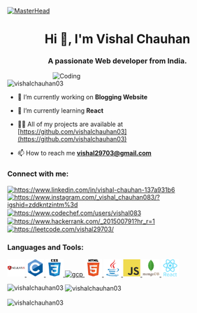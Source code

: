 [![MasterHead](https://jusmarktech.com/public/a/images/pages/web_development.gif)](https://github.com/vishalchauhan03)
<h1 align="center">Hi 👋, I'm Vishal Chauhan</h1>
<h3 align="center">A passionate Web developer from India.</h3>
<img align="right" alt="Coding" width="400" src="https://img.freepik.com/premium-vector/man-working-laptop-icon-illustration-work-from-home-mascot-cartoon-character_138676-1088.jpg?w=740">

<p align="left"> <img src="https://komarev.com/ghpvc/?username=vishalchauhan03&label=Profile%20views&color=0e75b6&style=flat" alt="vishalchauhan03" /> </p>

- 🔭 I’m currently working on **Blogging Website**

- 🌱 I’m currently learning **React**

- 👨‍💻 All of my projects are available at [https://github.com/vishalchauhan03](https://github.com/vishalchauhan03)

- 📫 How to reach me **vishal29703@gmail.com**

<h3 align="left">Connect with me:</h3>
<p align="left">
<a href="https://linkedin.com/in/https://www.linkedin.com/in/vishal-chauhan-137a931b6" target="blank"><img align="center" src="https://raw.githubusercontent.com/rahuldkjain/github-profile-readme-generator/master/src/images/icons/Social/linked-in-alt.svg" alt="https://www.linkedin.com/in/vishal-chauhan-137a931b6" height="30" width="40" /></a>
<a href="https://instagram.com/https://www.instagram.com/_vishal_chauhan083/?igshid=zddkntzintm%3d" target="blank"><img align="center" src="https://raw.githubusercontent.com/rahuldkjain/github-profile-readme-generator/master/src/images/icons/Social/instagram.svg" alt="https://www.instagram.com/_vishal_chauhan083/?igshid=zddkntzintm%3d" height="30" width="40" /></a>
<a href="https://www.codechef.com/users/https://www.codechef.com/users/vishal083" target="blank"><img align="center" src="https://cdn.jsdelivr.net/npm/simple-icons@3.1.0/icons/codechef.svg" alt="https://www.codechef.com/users/vishal083" height="30" width="40" /></a>
<a href="https://www.hackerrank.com/https://www.hackerrank.com/_201500791?hr_r=1" target="blank"><img align="center" src="https://raw.githubusercontent.com/rahuldkjain/github-profile-readme-generator/master/src/images/icons/Social/hackerrank.svg" alt="https://www.hackerrank.com/_201500791?hr_r=1" height="30" width="40" /></a>
<a href="https://www.leetcode.com/https://leetcode.com/vishal29703/" target="blank"><img align="center" src="https://raw.githubusercontent.com/rahuldkjain/github-profile-readme-generator/master/src/images/icons/Social/leet-code.svg" alt="https://leetcode.com/vishal29703/" height="30" width="40" /></a>
</p>

<h3 align="left">Languages and Tools:</h3>
<p align="left"> <a href="https://angular.io" target="_blank" rel="noreferrer"> <img src="https://raw.githubusercontent.com/devicons/devicon/master/icons/angularjs/angularjs-original-wordmark.svg" alt="angularjs" width="40" height="40"/> </a> <a href="https://www.cprogramming.com/" target="_blank" rel="noreferrer"> <img src="https://raw.githubusercontent.com/devicons/devicon/master/icons/c/c-original.svg" alt="c" width="40" height="40"/> </a> <a href="https://www.w3schools.com/css/" target="_blank" rel="noreferrer"> <img src="https://raw.githubusercontent.com/devicons/devicon/master/icons/css3/css3-original-wordmark.svg" alt="css3" width="40" height="40"/> </a> <a href="https://cloud.google.com" target="_blank" rel="noreferrer"> <img src="https://www.vectorlogo.zone/logos/google_cloud/google_cloud-icon.svg" alt="gcp" width="40" height="40"/> </a> <a href="https://www.w3.org/html/" target="_blank" rel="noreferrer"> <img src="https://raw.githubusercontent.com/devicons/devicon/master/icons/html5/html5-original-wordmark.svg" alt="html5" width="40" height="40"/> </a> <a href="https://www.java.com" target="_blank" rel="noreferrer"> <img src="https://raw.githubusercontent.com/devicons/devicon/master/icons/java/java-original.svg" alt="java" width="40" height="40"/> </a> <a href="https://developer.mozilla.org/en-US/docs/Web/JavaScript" target="_blank" rel="noreferrer"> <img src="https://raw.githubusercontent.com/devicons/devicon/master/icons/javascript/javascript-original.svg" alt="javascript" width="40" height="40"/> </a> <a href="https://www.mongodb.com/" target="_blank" rel="noreferrer"> <img src="https://raw.githubusercontent.com/devicons/devicon/master/icons/mongodb/mongodb-original-wordmark.svg" alt="mongodb" width="40" height="40"/> </a> <a href="https://reactjs.org/" target="_blank" rel="noreferrer"> <img src="https://raw.githubusercontent.com/devicons/devicon/master/icons/react/react-original-wordmark.svg" alt="react" width="40" height="40"/> </a> </p>

<p><img align="left" src="https://github-readme-stats.vercel.app/api/top-langs?username=vishalchauhan03&show_icons=true&locale=en&layout=compact" alt="vishalchauhan03" /></p>

<p>&nbsp;<img align="center" src="https://github-readme-stats.vercel.app/api?username=vishalchauhan03&show_icons=true&locale=en" alt="vishalchauhan03" /></p>

<p><img align="center" src="https://github-readme-streak-stats.herokuapp.com/?user=vishalchauhan03&" alt="vishalchauhan03" /></p>

